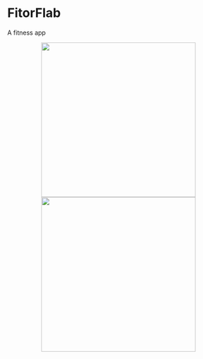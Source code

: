 # FitorFlab
A fitness app

<p align="center">
  <img src="https://cloud.githubusercontent.com/assets/19783321/21839995/e404366e-d7a8-11e6-9bed-4970b042dc91.png" width="350"/>
  <img src="https://cloud.githubusercontent.com/assets/19783321/21839994/e403e89e-d7a8-11e6-89ea-fa84570012aa.png" width="350"/>
</p>

